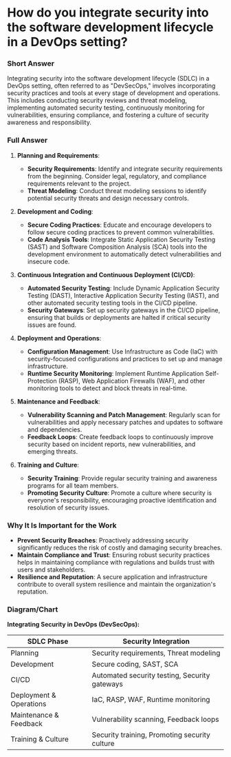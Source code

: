 # How do you integrate security into the software development lifecycle in a DevOps setting?

### Short Answer
Integrating security into the software development lifecycle (SDLC) in a DevOps setting, often referred to as "DevSecOps," involves incorporating security practices and tools at every stage of development and operations. This includes conducting security reviews and threat modeling, implementing automated security testing, continuously monitoring for vulnerabilities, ensuring compliance, and fostering a culture of security awareness and responsibility.

### Full Answer
1. **Planning and Requirements**:
    - **Security Requirements**: Identify and integrate security requirements from the beginning. Consider legal, regulatory, and compliance requirements relevant to the project.
    - **Threat Modeling**: Conduct threat modeling sessions to identify potential security threats and design necessary controls.

2. **Development and Coding**:
    - **Secure Coding Practices**: Educate and encourage developers to follow secure coding practices to prevent common vulnerabilities.
    - **Code Analysis Tools**: Integrate Static Application Security Testing (SAST) and Software Composition Analysis (SCA) tools into the development environment to automatically detect vulnerabilities and insecure code.

3. **Continuous Integration and Continuous Deployment (CI/CD)**:
    - **Automated Security Testing**: Include Dynamic Application Security Testing (DAST), Interactive Application Security Testing (IAST), and other automated security testing tools in the CI/CD pipeline.
    - **Security Gateways**: Set up security gateways in the CI/CD pipeline, ensuring that builds or deployments are halted if critical security issues are found.

4. **Deployment and Operations**:
    - **Configuration Management**: Use Infrastructure as Code (IaC) with security-focused configurations and practices to set up and manage infrastructure.
    - **Runtime Security Monitoring**: Implement Runtime Application Self-Protection (RASP), Web Application Firewalls (WAF), and other monitoring tools to detect and block threats in real-time.

5. **Maintenance and Feedback**:
    - **Vulnerability Scanning and Patch Management**: Regularly scan for vulnerabilities and apply necessary patches and updates to software and dependencies.
    - **Feedback Loops**: Create feedback loops to continuously improve security based on incident reports, new vulnerabilities, and emerging threats.

6. **Training and Culture**:
    - **Security Training**: Provide regular security training and awareness programs for all team members.
    - **Promoting Security Culture**: Promote a culture where security is everyone's responsibility, encouraging proactive identification and resolution of security issues.

### Why It Is Important for the Work
- **Prevent Security Breaches**: Proactively addressing security significantly reduces the risk of costly and damaging security breaches.
- **Maintain Compliance and Trust**: Ensuring robust security practices helps in maintaining compliance with regulations and builds trust with users and stakeholders.
- **Resilience and Reputation**: A secure application and infrastructure contribute to overall system resilience and maintain the organization's reputation.

### Diagram/Chart
**Integrating Security in DevOps (DevSecOps):**

| SDLC Phase            | Security Integration                          |
|-----------------------|-----------------------------------------------|
| Planning              | Security requirements, Threat modeling        |
| Development           | Secure coding, SAST, SCA                      |
| CI/CD                 | Automated security testing, Security gateways |
| Deployment & Operations | IaC, RASP, WAF, Runtime monitoring          |
| Maintenance & Feedback | Vulnerability scanning, Feedback loops        |
| Training & Culture    | Security training, Promoting security culture |